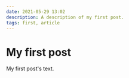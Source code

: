 ```yaml
---
date: 2021-05-29 13:02
description: A description of my first post.
tags: first, article
---
```

# My first post

My first post's text.